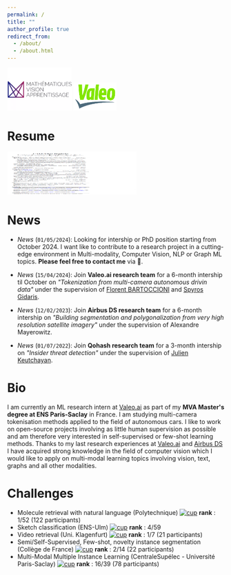 ```yaml
---
permalink: /
title: ""
author_profile: true
redirect_from: 
  - /about/
  - /about.html
---
```



<img src="/images/mva_logo.png" alt="MVA" width="150" height="100" /> <img src="/images/valeo_logo.png" alt="Valeo.ai" width="100" height="66" />


Resume
======

<a href="/files/Resume_callard_baptiste.pdf" target="_blank"><img src="/images/resume.png" alt="Resume" width="300" height="100" /></a>


News
======

- *News* (`01/05/2024`): Looking for intership or PhD position starting from October 2024. I want like to contribute to a research project in a cutting-edge environment in Multi-modality, Computer Vision, NLP or Graph ML topics. **Please feel free to contact me** via 📩.

- *News* (`15/04/2024`): Join **Valeo.ai research team** for a 6-month intership til October on *"Tokenization from multi-camera autonomous drivin data"* under the supervision of [Florent BARTOCCIONI](https://scholar.google.com/citations?user=SemxkMwAAAAJ&hl=fr) and [Spyros Gidaris](https://scholar.google.fr/citations?user=7atfg7EAAAAJ&hl=en).

- *News* (`12/02/2023`): Join **Airbus DS research team** for a 6-month intership on *"Building segmentation and polygonalization from very high resolution satellite imagery"* under the supervision of Alexandre Mayerowitz.

- *News* (`01/07/2022`): Join **Qohash research team** for a 3-month intership on *"Insider threat detection"* under the supervision of [Julien Keutchayan](https://dblp.org/pid/202/2872.html).

Bio
======

I am currently an ML research intern at [Valeo.ai](https://valeoai.github.io/blog/) as part of my **MVA Master's degree at ENS Paris-Saclay** in France. I am studying multi-camera tokenisation methods applied to the field of autonomous cars. I like to work on open-source projects involving as little human supervision as possible and am therefore very interested in self-supervised or few-shot learning methods. Thanks to my last research experiences at [Valeo.ai](https://valeoai.github.io/blog/) and [Airbus DS](https://www.airbus.com/fr/space/space-made-in-france-by-airbus) I have acquired strong knowledge in the field of computer vision which I would like to apply on multi-modal learning topics involving vision, text, graphs and all other modalities.


Challenges
======
- Molecule retrieval with natural language (Polytechnique) 
[<img src="/images/cup.png" alt="cup" width="37.5" height="12.5" />](/portfolio/) **rank** : 1/52 (122 participants)
- Sketch classification (ENS-Ulm) 
[<img src="/images/cup.png" alt="cup" width="37.5" height="12.5" />](/portfolio/) **rank** : 4/59
- Video retrieval (Uni. Klagenfurt) 
[<img src="/images/cup.png" alt="cup" width="37.5" height="12.5" />](/portfolio/) **rank** : 1/7 (21 participants)
- Semi/Self-Supervised, Few-shot, novelty instance segmentation (Collège de France) 
[<img src="/images/cup.png" alt="cup" width="37.5" height="12.5" />](/portfolio/) **rank** : 2/14 (22 participants)
- Multi-Modal Multiple Instance Learning (CentraleSupélec - Université Paris-Saclay) 
[<img src="/images/cup.png" alt="cup" width="37.5" height="12.5" />](/portfolio/) **rank** : 16/39 (78 participants) 